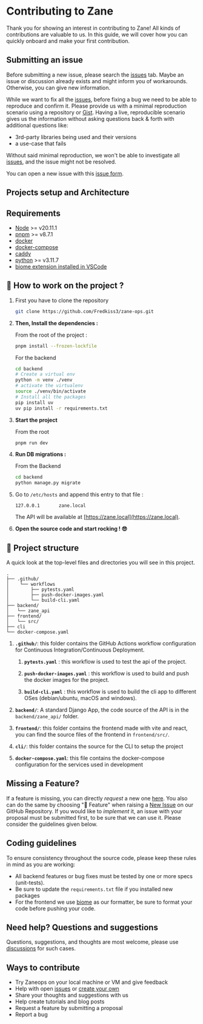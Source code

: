 # Contributing to Zane

Thank you for showing an interest in contributing to Zane! All kinds of contributions are valuable to us. In this guide, we will cover how you can quickly onboard and make your first contribution.

## Submitting an issue

Before submitting a new issue, please search the [issues](https://github.com/fredkiss3/zane-ops/issues) tab. Maybe an issue or discussion already exists and might inform you of workarounds. Otherwise, you can give new information.

While we want to fix all the [issues](https://github.com/fredkiss3/zane-ops/issues), before fixing a bug we need to be able to reproduce and confirm it. Please provide us with a minimal reproduction scenario using a repository or [Gist](https://gist.github.com/). Having a live, reproducible scenario gives us the information without asking questions back & forth with additional questions like:

- 3rd-party libraries being used and their versions
- a use-case that fails

Without said minimal reproduction, we won't be able to investigate all [issues](https://github.com/fredkiss3/zane-ops/issues), and the issue might not be resolved.

You can open a new issue with this [issue form](https://github.com/fredkiss3/zane-ops/issues/new).

## Projects setup and Architecture

## Requirements

- [Node](https://nodejs.org/en) >= v20.11.1
- [pnpm](https://pnpm.io/installation) >= v8.7.1
- [docker](https://docs.docker.com/engine/install/)
- [docker-compose](https://docs.docker.com/compose/install/)  
- [caddy](https://caddyserver.com/download)  
- [python](https://www.python.org/downloads/) >= v3.11.7
- [biome extension installed in VSCode](https://biomejs.dev/reference/vscode/)

## 🚀 How to work on the project ?

1. First you have to clone the repository
    
    ```bash
    git clone https://github.com/Fredkiss3/zane-ops.git
    ``` 

2. **Then, Install the dependencies :**

    From the root of the project :
    ```bash
    pnpm install --frozen-lockfile
    ```

    For the backend
    ```bash
    cd backend
    # Create a virtual env
    python -m venv ./venv
    # activate the virtualenv
    source ./venv/bin/activate
    # Install all the packages
    pip install uv
    uv pip install -r requirements.txt
    ```


3. **Start the project**

    From the root
    ```bash
    pnpm run dev
    ```

4. **Run DB migrations :**
    
    From the Backend 
    ```bash
    cd backend
    python manage.py migrate
    ```

5. Go to `/etc/hosts` and append this entry to that file : 

    ```
    127.0.0.1       zane.local 
    ```

    The API will be available at [https://zane.local](https://zane.local).

6. **Open the source code and start rocking ! 😎**


## 🧐 Project structure

A quick look at the top-level files and directories you will see in this project.

    .
    ├── .github/
    │    └── workflows
    │        ├── pytests.yaml
    │        ├── push-docker-images.yaml
    │        └── build-cli.yaml
    ├── backend/
    │   └── zane_api
    ├── frontend/
    │   └── src/
    ├── cli
    └── docker-compose.yaml

1. **`.github/`**: this folder contains the GitHub Actions workflow configuration for Continuous Integration/Continuous Deployment.
   
    1. **`pytests.yaml`** : this workflow is used to test the api of the project.
   
    2. **`push-docker-images.yaml`** : this workflow is used to build and push the docker images for the project.
   
    3. **`build-cli.yaml`** : this workflow is used to build the cli app to different OSes (debian/ubuntu, macOS and windows).
   
2. **`backend/`**: A standard Django App, the code source of the API is in the `backend/zane_api/` folder.
   
3. **`frontend/`**: this folder contains the frontend made with vite and react, you can find the source files of the frontend in `frontend/src/`.

4. **`cli/`**: this folder contains the source for the CLI to setup the project

5. **`docker-compose.yaml`**: this file contains the docker-compose configuration for the services used in development


## Missing a Feature?

If a feature is missing, you can directly _request_ a new one [here](https://github.com/fredkiss3/zane-ops/issues/new?assignees=&labels=feature&template=feature_request.yml&title=%F0%9F%9A%80+Feature%3A+). You also can do the same by choosing "🚀 Feature" when raising a [New Issue](https://github.com/fredkiss3/zane-ops/issues/new/choose) on our GitHub Repository.
If you would like to _implement_ it, an issue with your proposal must be submitted first, to be sure that we can use it. Please consider the guidelines given below.

## Coding guidelines

To ensure consistency throughout the source code, please keep these rules in mind as you are working:

- All backend features or bug fixes must be tested by one or more specs (unit-tests).
- Be sure to update the `requirements.txt` file if you installed new packages
- For the frontend we use [biome](https://biomejs.dev/) as our formatter, be sure to format your code before pushing your code.

## Need help? Questions and suggestions

Questions, suggestions, and thoughts are most welcome, please use [discussions](https://github.com/fredkiss3/zane-ops/) for such cases. 

## Ways to contribute

- Try Zaneops on your local machine or VM and give feedback
- Help with open [issues](https://github.com/fredkiss3/zane-ops/issues) or [create your own](https://github.com/fredkiss3/zane-ops/issues/new/choose)
- Share your thoughts and suggestions with us
- Help create tutorials and blog posts
- Request a feature by submitting a proposal
- Report a bug
